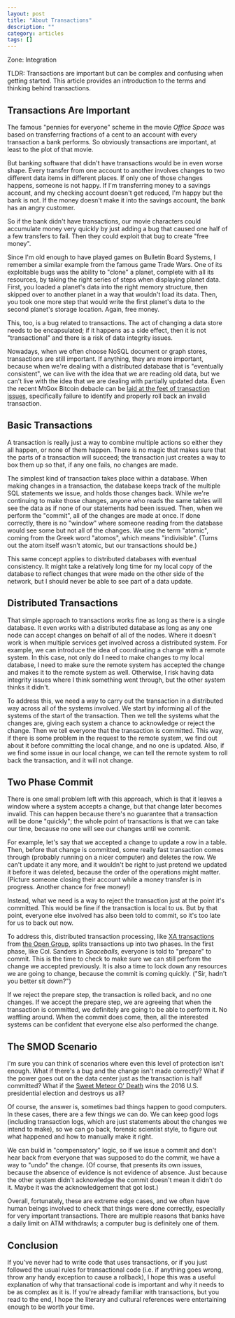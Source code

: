 ```yaml
---
layout: post
title: "About Transactions"
description: ""
category: articles
tags: []
---
```


Zone: Integration

TLDR: Transactions are important but can be complex and confusing
when getting started. This article provides an introduction
to the terms and thinking behind transactions.

## Transactions Are Important

The famous "pennies for everyone" scheme in the movie *Office Space*
was based on transferring fractions of a cent to an account with
every transaction a bank performs. So obviously transactions are
important, at least to the plot of that movie.

But banking software that didn't have transactions would be in
even worse shape. Every transfer from one account to another involves
changes to two different data items in different places. If
only one of those changes happens, someone is not happy. If I'm
transferring money to a savings account, and my checking account
doesn't get reduced, I'm happy but the bank is not. If the money
doesn't make it into the savings account, the bank has an angry
customer.

So if the bank didn't have transactions, our movie characters could
accumulate money very quickly by just adding a bug that caused one
half of a few transfers to fail. Then they could exploit that bug
to create "free money".

Since I'm old enough to have played games on Bulletin Board Systems, I remember
a similar example from the famous game Trade Wars. One of its exploitable bugs
was the ability to "clone" a planet, complete with all its resources, by taking
the right series of steps when displaying planet data. First, you loaded a
planet's data into the right memory structure, then skipped over to another
planet in a way that wouldn't load its data. Then, you took one more step that
would write the first planet's data to the second planet's storage location.
Again, free money.

This, too, is a bug related to transactions. The act of changing a
data store needs to be encapsulated; if it happens as a side effect,
then it is not "transactional" and there is a risk of data integrity
issues.

Nowadays, when we often choose NoSQL document or graph
stores, transactions are still important. If anything, they are more
important, because when we're dealing with a distributed database that
is "eventually consistent", we can live with the idea that we are reading
old data, but we can't live with the idea that we are dealing with
partially updated data. Even the recent MtGox Bitcoin debacle can be
[laid at the feet of transaction issues][mtgox], specifically failure
to identify and properly roll back an invalid transaction.

[mtgox]:http://falkvinge.net/2014/02/11/the-embarrassing-fact-mtgox-left-out-of-their-press-release/

## Basic Transactions

A transaction is really just a way to combine multiple actions so either
they all happen, or none of them happen. There is no magic that makes sure
that the parts of a transaction will succeed; the transaction just creates
a way to box them up so that, if any one fails, no changes are made.

The simplest kind of transaction takes place within a database. When making
changes in a transaction, the database keeps track of the multiple SQL
statements we issue, and holds those changes back. While we're continuing to
make those changes, anyone who reads the same tables will see the data as if
none of our statements had been issued. Then, when we perform the "commit",
all of the changes are made at once. If done correctly, there is no "window"
where someone reading from the database would see some but not all of the
changes. We use the term "atomic", coming from the Greek word "atomos", which
means "indivisible". (Turns out the atom itself wasn't atomic, but our
transactions should be.)

This same concept applies to distributed databases with eventual consistency.
It might take a relatively long time for my local copy of the database to
reflect changes that were made on the other side of the network, but I should
never be able to see part of a data update.

## Distributed Transactions

That simple approach to transactions works fine as long as there is a single
database. It even works with a distributed database as long as any one node
can accept changes on behalf of all of the nodes. Where it doesn't work is
when multiple services get involved across a distributed system. For example,
we can introduce the idea of coordinating a change with a remote system. In
this case, not only do I need to make changes to my local database, I need to
make sure the remote system has accepted the change and makes it to the remote
system as well. Otherwise, I risk having data integrity issues where I think
something went through, but the other system thinks it didn't.

To address this, we need a way to carry out the transaction in a distributed
way across all of the systems involved. We start by informing all of the systems
of the start of the transaction. Then we tell the systems what the changes are,
giving each system a chance to acknowledge or reject the change.  Then we tell
everyone that the transaction is committed. This way, if there is some problem
in the request to the remote system, we find out about it before committing the
local change, and no one is updated. Also, if we find some issue in our local
change, we can tell the remote system to roll back the transaction, and it will
not change.

## Two Phase Commit

There is one small problem left with this approach, which is that it leaves
a window where a system accepts a change, but that change later becomes invalid.
This can happen because there's no guarantee that a transaction will be done
"quickly"; the whole point of transactions is that we can take our time, because
no one will see our changes until we commit.

For example, let's say that we accepted a change to update a row in a table.
Then, before that change is committed, some really fast transaction comes through
(probably running on a nicer computer) and deletes the row. We can't update it
any more, and it wouldn't be right to just pretend we updated it before it was
deleted, because the order of the operations might matter. (Picture someone
closing their account while a money transfer is in progress. Another chance for
free money!)

Instead, what we need is a way to reject the transaction just at the point it's
committed. This would be fine if the transaction is local to us. But by that 
point, everyone else involved has also been told to commit, so it's too late
for us to back out now.

To address this, distributed transaction processing, like [XA transactions][xa]
from [the Open Group][og], splits transactions up into two phases. In the first
phase, like Col. Sanders in *Spaceballs*, everyone is told to "prepare" to
commit. This is the time to check to make sure we can still perform the change
we accepted previously. It is also a time to lock down any resources we are
going to change, because the commit is coming quickly. ("Sir, hadn't you better
sit down?")

[xa]:https://dzone.com/articles/xa-transactions-2-phase-commit
[og]:http://pubs.opengroup.org/onlinepubs/009680699/toc.pdf

If we reject the prepare step, the transaction is rolled back, and no one changes.
If we accept the prepare step, we are agreeing that when the transaction is
committed, we definitely are going to be able to perform it. No waffling around.
When the commit does come, then, all the interested systems can be confident that
everyone else also performed the change.

## The SMOD Scenario

I'm sure you can think of scenarios where even this level of protection isn't 
enough. What if there's a bug and the change isn't made correctly? What if
the power goes out on the data center just as the transaction is half committed?
What if the [Sweet Meteor O' Death][smod] wins the 2016 U.S. presidential
election and destroys us all?

[smod]:https://twitter.com/smod2016?lang=en

Of course, the answer is, sometimes bad things happen to good computers. In these
cases, there are a few things we can do. We can keep good logs (including transaction
logs, which are just statements about the changes we intend to make), so we can go back,
forensic scientist style, to figure out what happened and how to manually make it right.

We can build in "compensatory" logic, so if we issue a commit and don't hear back from
everyone that was supposed to do the commit, we have a way to "undo" the change. (Of
course, that presents its own issues, because the absence of evidence is not evidence
of absence. Just because the other system didn't acknowledge the commit doesn't mean
it didn't do it. Maybe it was the acknowledgement that got lost.)

Overall, fortunately, these are extreme edge cases, and we often have human beings
involved to check that things were done correctly, especially for very important
transactions. There are multiple reasons that banks have a daily limit on ATM withdrawls;
a computer bug is definitely one of them.

## Conclusion

If you've never had to write code that uses transactions, or if you just followed the
usual rules for transactional code (i.e. if anything goes wrong, throw any handy exception
to cause a rollback), I hope this was a useful explanation of why that transactional
code is important and why it needs to be as complex as it is. If you're already familiar
with transactions, but you read to the end, I hope the literary and cultural references
were entertaining enough to be worth your time.


